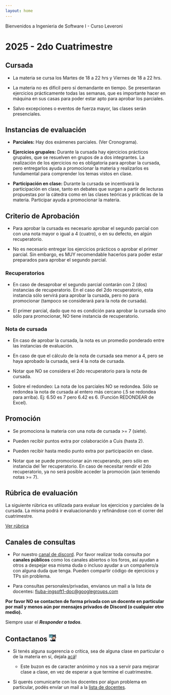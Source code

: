 ```yaml
---
layout: home
---
```


Bienvenidos a Ingenieria de Software I - Curso Leveroni

# 2025 - 2do Cuatrimestre

## Cursada

- La materia se cursa los Martes de 18 a 22 hrs y Viernes de 18 a 22 hrs. 

- La materia no es dificil pero sí demandante en tiempo. Se presentaran ejercicios prácticamente todas las semanas, que es importante hacer en máquina en sus casas para poder estar apto para aprobar los parciales.

- Salvo excepciones o eventos de fuerza mayor, las clases serán presenciales.

## Instancias de evaluación

- **Parciales:** Hay dos exámenes parciales. (Ver Cronograma).

- **Ejercicios grupales:** Durante la cursada hay ejercicios prácticos grupales, que se resuelven en grupos de a dos integrantes. La realización de los ejercicios no es obligatoria para aprobar la cursada, pero entregarlos ayuda a promocionar la materia y realizarlos es fundamental para comprender los temas vistos en clase.

- **Participación en clase:** Durante la cursada se incentivará la participación en clase, tanto en debates que surgan a partir de lecturas propuestas por la cátedra como en las clases teóricas y prácticas de la materia. Participar ayuda a promocionar la materia.

## Criterio de Aprobación

- Para aprobar la cursada es necesario aprobar el segundo parcial con con una nota mayor o igual a 4 (cuatro), o en su defecto, en algún recuperatorio.

- No es necesario entregar los ejercicios prácticos o aprobar el primer parcial. Sin embargo, es MUY recomendable hacerlos para poder estar preparados para aprobar el segundo parcial.

### Recuperatorios

- En caso de desaprobar el segundo parcial contarán con 2 (dos) instancias de recuperatorio. En el caso del 2do recuperatorio, esta instancia sólo servirá para aprobar la cursada, pero no para promocionar (tampoco se considerará para la nota de cursada).

- El primer parcial, dado que no es condición para aprobar la cursada sino sólo para promocionar, NO tiene instancia de recuperatorio.

### Nota de cursada

- En caso de aprobar la cursada, la nota es un promedio ponderado entre las instancias de evaluación.

- En caso de que el cálculo de la nota de cursada sea menor a 4, pero se haya aprobado la cursada, será 4 la nota de cursada.

- Notar que NO se considera el 2do recuperatorio para la nota de cursada.

- Sobre el redondeo: La nota de los parciales NO se redondea. Sólo se redondea la nota de cursada al entero más cercano (.5 se redondea para arriba). Ej: 6.50 es 7 pero 6.42 es 6. (Función REDONDEAR de Excel).

## Promoción

- Se promociona la materia con una nota de cursada >= 7 (siete).

- Pueden recibir puntos extra por colaboración a Cuis (hasta 2).

- Pueden recibir hasta medio punto extra por participación en clase.

- Notar que se puede promocionar aún recuperando, pero sólo en instancia del 1er recuperatorio. En caso de necesitar rendir el 2do recuperatorio, ya no será posible acceder la promoción (aún teniendo notas >= 7).

## Rúbrica de evaluación

La siguiente rúbrica es utilizada para evaluar los ejercicios y parciales de la cursada. La misma podrá ir evaluacionando y refinándose con el correr del cuatrimestre.

[Ver rúbrica](https://docs.google.com/spreadsheets/d/1GPE5XYWfU1xOMkjvICISYTGLxq_5Y4uFbPmjvHNnaew/edit?usp=sharing)

## Canales de consultas <a name="canales-consultas"></a>

- Por nuestro [canal de discord](https://discord.gg/3A5bbVKywa). Por favor realizar toda consulta por **canales públicos** como los canales abiertos o los foros, así ayudan a otros a despejar esa misma duda o incluso ayudar a un compañero/a con alguna duda que tenga. Pueden compartir código de ejercicios y TPs sin problema.

- Para consultas personales/privadas, envianos un mail a la lista de docentes: <a href="mailto:fiuba-ingsoft1-doc@googlegroups.com">fiuba-ingsoft1-doc@googlegroups.com</a>

**Por favor NO se contacten de forma privada con un docente en particular por mail y menos aún por mensajes privados de Discord (o cualquier otro medio).**

Siempre usar el **_Responder a todos_**.

## Contactanos <img alt="github icon" width="22px" src="./assets/icons/contact-us.svg" /> 

- Si tenés alguna sugerencia o crítica, sea de alguna clase en particular o de la materia en sí, dejala [acá](https://forms.gle/WgWQPYsmH7D9bR4W9)!

  - Este buzon es de caracter anónimo y nos va a servir para mejorar clase a clase, en vez de esperar a que termine el cuatrimestre.

- Si querés comunicarte con los docentes por algun problema en particular, podés envíar un mail a la <a href="mailto:fiuba-ingsoft1-doc@googlegroups.com">lista de docentes</a>.
